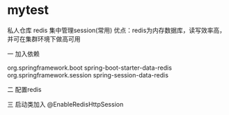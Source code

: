 # mytest
私人仓库
redis 集中管理session(常用)
优点：redis为内存数据库，读写效率高，并可在集群环境下做高可用  

一 加入依赖  

<!-- redis 依赖 -->
<dependency>
	<groupId>org.springframework.boot</groupId>
	<artifactId>spring-boot-starter-data-redis</artifactId>
</dependency>
<!-- session redis 共享 -->
<dependency>
     <groupId>org.springframework.session</groupId>
     <artifactId>spring-session-data-redis</artifactId>
</dependency>


二 配置redis  


三 启动类加入 @EnableRedisHttpSession  
